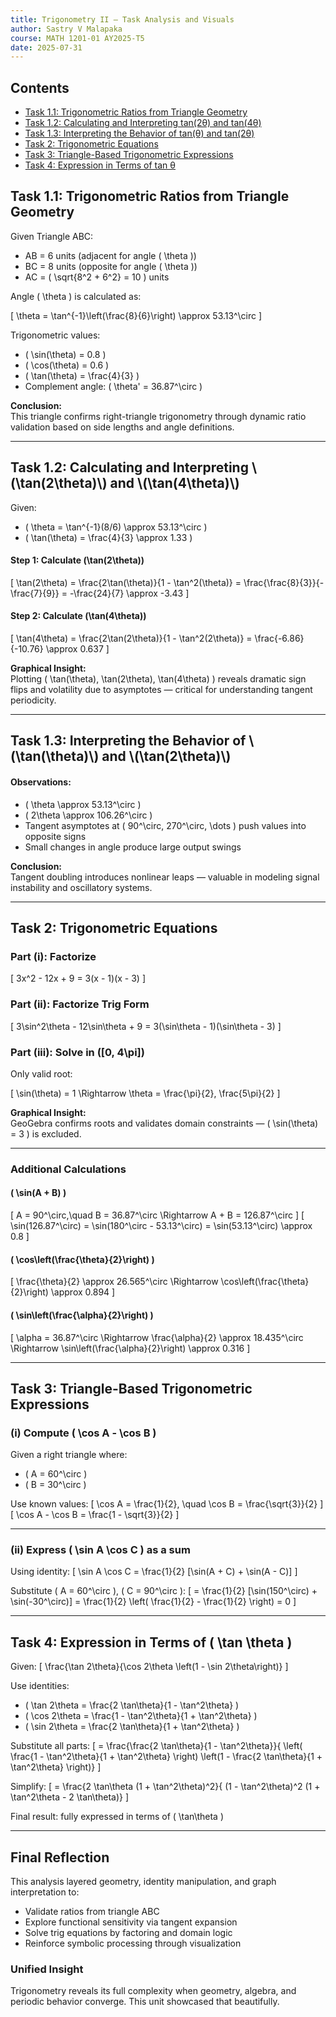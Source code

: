 ```yaml
---
title: Trigonometry II — Task Analysis and Visuals
author: Sastry V Malapaka
course: MATH 1201-01 AY2025-T5
date: 2025-07-31
---
```

## Contents
- [Task 1.1: Trigonometric Ratios from Triangle Geometry](#task-11-trigonometric-ratios-from-triangle-geometry)
- [Task 1.2: Calculating and Interpreting tan(2θ) and tan(4θ)](#task-12-calculating-and-interpreting-tan2theta-and-tan4theta)
- [Task 1.3: Interpreting the Behavior of tan(θ) and tan(2θ)](#task-13-interpreting-the-behavior-of-tantheta-and-tan2theta)
- [Task 2: Trigonometric Equations](#task-2-trigonometric-equations)
- [Task 3: Triangle-Based Trigonometric Expressions](#task-3-triangle-based-trigonometric-expressions)
- [Task 4: Expression in Terms of tan θ](#task-4-expression-in-terms-of--tan-theta)

<h2 id="task-11-trigonometric-ratios-from-triangle-geometry">Task 1.1: Trigonometric Ratios from Triangle Geometry</h2>

Given Triangle ABC:

- AB = 6 units (adjacent for angle \( \theta \))
- BC = 8 units (opposite for angle \( \theta \))
- AC = \( \sqrt{8^2 + 6^2} = 10 \) units

Angle \( \theta \) is calculated as:

\[
\theta = \tan^{-1}\left(\frac{8}{6}\right) \approx 53.13^\circ
\]

Trigonometric values:

- \( \sin(\theta) = 0.8 \)
- \( \cos(\theta) = 0.6 \)
- \( \tan(\theta) = \frac{4}{3} \)
- Complement angle: \( \theta' = 36.87^\circ \)

**Conclusion:**  
This triangle confirms right-triangle trigonometry through dynamic ratio validation based on side lengths and angle definitions.

---

<h2 id="task-12-calculating-and-interpreting-tan2theta-and-tan4theta">Task 1.2: Calculating and Interpreting \(\tan(2\theta)\) and \(\tan(4\theta)\)</h2>

Given:

- \( \theta = \tan^{-1}(8/6) \approx 53.13^\circ \)
- \( \tan(\theta) = \frac{4}{3} \approx 1.33 \)

#### Step 1: Calculate \(\tan(2\theta)\)

\[
\tan(2\theta) = \frac{2\tan(\theta)}{1 - \tan^2(\theta)} = \frac{\frac{8}{3}}{-\frac{7}{9}} = -\frac{24}{7} \approx -3.43
\]

#### Step 2: Calculate \(\tan(4\theta)\)

\[
\tan(4\theta) = \frac{2\tan(2\theta)}{1 - \tan^2(2\theta)} = \frac{-6.86}{-10.76} \approx 0.637
\]

**Graphical Insight:**  
Plotting \( \tan(\theta), \tan(2\theta), \tan(4\theta) \) reveals dramatic sign flips and volatility due to asymptotes — critical for understanding tangent periodicity.

---

<h2 id="task-13-interpreting-the-behavior-of-tantheta-and-tan2theta">Task 1.3: Interpreting the Behavior of \(\tan(\theta)\) and \(\tan(2\theta)\)</h2>

#### Observations:

- \( \theta \approx 53.13^\circ \)
- \( 2\theta \approx 106.26^\circ \)
- Tangent asymptotes at \( 90^\circ, 270^\circ, \dots \) push values into opposite signs
- Small changes in angle produce large output swings

**Conclusion:**  
Tangent doubling introduces nonlinear leaps — valuable in modeling signal instability and oscillatory systems.

---

<h2 id="task-2-trigonometric-equations">Task 2: Trigonometric Equations</h2>

### Part (i): Factorize

\[
3x^2 - 12x + 9 = 3(x - 1)(x - 3)
\]

### Part (ii): Factorize Trig Form

\[
3\sin^2\theta - 12\sin\theta + 9 = 3(\sin\theta - 1)(\sin\theta - 3)
\]

### Part (iii): Solve in \([0, 4\pi]\)

Only valid root:

\[
\sin(\theta) = 1 \Rightarrow \theta = \frac{\pi}{2}, \frac{5\pi}{2}
\]

**Graphical Insight:**  
GeoGebra confirms roots and validates domain constraints — \( \sin(\theta) = 3 \) is excluded.

---

### Additional Calculations

#### \( \sin(A + B) \)

\[
A = 90^\circ,\quad B = 36.87^\circ \Rightarrow A + B = 126.87^\circ
\]
\[
\sin(126.87^\circ) = \sin(180^\circ - 53.13^\circ) = \sin(53.13^\circ) \approx 0.8
\]

#### \( \cos\left(\frac{\theta}{2}\right) \)

\[
\frac{\theta}{2} \approx 26.565^\circ \Rightarrow \cos\left(\frac{\theta}{2}\right) \approx 0.894
\]

#### \( \sin\left(\frac{\alpha}{2}\right) \)

\[
\alpha = 36.87^\circ \Rightarrow \frac{\alpha}{2} \approx 18.435^\circ \Rightarrow \sin\left(\frac{\alpha}{2}\right) \approx 0.316
\]

---

## Task 3: Triangle-Based Trigonometric Expressions

### (i) Compute \( \cos A - \cos B \)

Given a right triangle where:
- \( A = 60^\circ \)
- \( B = 30^\circ \)

Use known values:
\[
\cos A = \frac{1}{2}, \quad \cos B = \frac{\sqrt{3}}{2}
\]
\[
\cos A - \cos B = \frac{1 - \sqrt{3}}{2}
\]

---

### (ii) Express \( \sin A \cos C \) as a sum

Using identity:
\[
\sin A \cos C = \frac{1}{2} [\sin(A + C) + \sin(A - C)]
\]

Substitute \( A = 60^\circ \), \( C = 90^\circ \):
\[
= \frac{1}{2} [\sin(150^\circ) + \sin(-30^\circ)]
= \frac{1}{2} \left( \frac{1}{2} - \frac{1}{2} \right) = 0
\]

---

## Task 4: Expression in Terms of \( \tan \theta \)

Given:
\[
\frac{\tan 2\theta}{\cos 2\theta \left(1 - \sin 2\theta\right)}
\]

Use identities:
- \( \tan 2\theta = \frac{2 \tan\theta}{1 - \tan^2\theta} \)
- \( \cos 2\theta = \frac{1 - \tan^2\theta}{1 + \tan^2\theta} \)
- \( \sin 2\theta = \frac{2 \tan\theta}{1 + \tan^2\theta} \)

Substitute all parts:
\[
= \frac{\frac{2 \tan\theta}{1 - \tan^2\theta}}{
\left( \frac{1 - \tan^2\theta}{1 + \tan^2\theta} \right)
\left(1 - \frac{2 \tan\theta}{1 + \tan^2\theta} \right)}
\]

Simplify:
\[
= \frac{2 \tan\theta (1 + \tan^2\theta)^2}{
(1 - \tan^2\theta)^2 (1 + \tan^2\theta - 2 \tan\theta)}
\]

Final result: fully expressed in terms of \( \tan\theta \)

---

## Final Reflection

This analysis layered geometry, identity manipulation, and graph interpretation to:

- Validate ratios from triangle ABC  
- Explore functional sensitivity via tangent expansion  
- Solve trig equations by factoring and domain logic  
- Reinforce symbolic processing through visualization  

### Unified Insight  
Trigonometry reveals its full complexity when geometry, algebra, and periodic behavior converge. This unit showcased that beautifully.